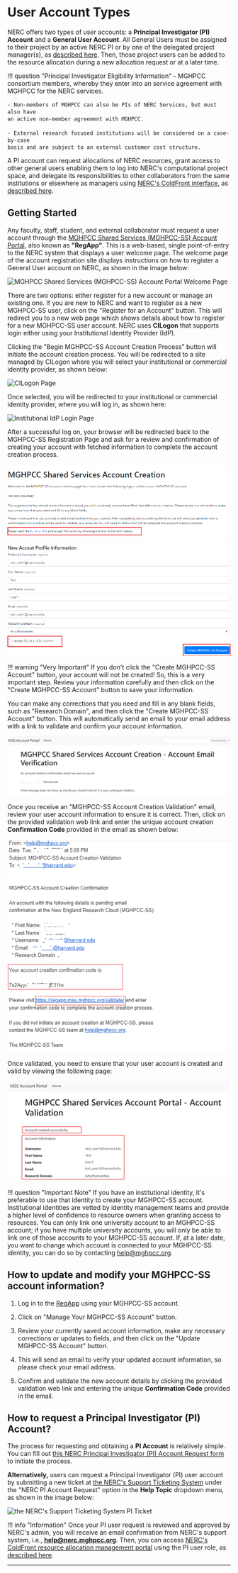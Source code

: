 # User Account Types

NERC offers two types of user accounts: a **Principal Investigator (PI) Account**
and a **General User Account**. All General Users must be assigned to their project
by an active NERC PI or by one of the delegated project manager(s), as
[described here](allocation/manage-users-to-a-project.md). Then, those project
users can be added to the resource allocation during a new allocation request or
at a later time.

!!! question "Principal Investigator Eligibility Information"
    - MGHPCC consortium members, whereby they enter into an service agreement with
    MGHPCC for the NERC services.

    - Non-members of MGHPCC can also be PIs of NERC Services, but must also have
    an active non-member agreement with MGHPCC.

    - External research focused institutions will be considered on a case-by-case
    basis and are subject to an external customer cost structure.

A PI account can request allocations of NERC resources, grant access to other
general users enabling them to log into NERC's computational project space, and
delegate its responsibilities to other collaborators from the same institutions
or elsewhere as managers using [NERC's ColdFront interface](https://coldfront.mss.mghpcc.org/),
as [described here](allocation/manage-users-to-a-project.md#user-roles).

## Getting Started

Any faculty, staff, student, and external collaborator must request a user account
through the [MGHPCC Shared Services (MGHPCC-SS) Account Portal](https://regapp.mss.mghpcc.org/),
also known as **"RegApp"**. This is a web-based, single point-of-entry to the NERC
system that displays a user welcome page. The welcome page of the account
registration site displays instructions on how to register a General User
account on NERC, as shown in the image below:

![MGHPCC Shared Services (MGHPCC-SS) Account Portal Welcome Page](images/regapp-welcome-page.png)

There are two options: either register for a new account or manage an existing
one. If you are new to NERC and want to register as a new MGHPCC-SS user, click
on the "Register for an Account" button. This will redirect you to a new web page
which shows details about how to register for a new MGHPCC-SS user account. NERC
uses **CILogon** that supports login either using your Institutional Identity
Provider (IdP).

Clicking the "Begin MGHPCC-SS Account Creation Process" button will initiate the
account creation process. You will be redirected to a site managed by CILogon
where you will select your institutional or commercial identity provider, as
shown below:

![CILogon Page](images/CILogon.png)

Once selected, you will be redirected to your institutional or commercial identity
provider, where you will log in, as shown here:

![Institutional IdP Login Page](images/institutional_idp.png)

After a successful log on, your browser will be redirected back to the MGHPCC-SS
Registration Page and ask for a review and confirmation of creating your account
with fetched information to complete the account creation process.

![User Account Review Before Creation Page](images/user-account-review-page.png)

!!! warning "Very Important"
    If you don't click the "Create MGHPCC-SS Account" button, your account will
    not be created! So, this is a very important step. Review your information
    carefully and then click on the "Create MGHPCC-SS Account" button to save
    your information.

You can make any corrections that you need and fill in any blank fields, such as
"Research Domain", and then click the "Create MGHPCC-SS Account" button. This
will automatically send an email to your email address with a link to validate
and confirm your account information.

![User Account Email Verification Page](images/account-email-verification-page.png)

Once you receive an "MGHPCC-SS Account Creation Validation" email, review your
user account information to ensure it is correct. Then, click on the provided
validation web link and enter the unique account creation **Confirmation Code**
provided in the email as shown below:

![MGHPCC-SS Account Creation Validation](images/account_creation_confirmation.png)

Once validated, you need to ensure that your user account is created and valid
by viewing the following page:

![Successful Account Validation Page](images/successful-account-validation.png)

!!! question "Important Note"
    If you have an institutional identity, it's preferable to use that identity
    to create your MGHPCC-SS account. Institutional identities are vetted by identity
    management teams and provide a higher level of confidence to resource owners
    when granting access to resources. You can only link one university account
    to an MGHPCC-SS account; if you have multiple university accounts, you will
    only be able to link one of those accounts to your MGHPCC-SS account. If, at
    a later date, you want to change which account is connected to your MGHPCC-SS
    identity, you can do so by contacting [help@mghpcc.org](mailto:help@mghpcc.org?subject=MGHPCC-SS%20User%20Account%Help).

## How to update and modify your MGHPCC-SS account information?

1. Log in to the [RegApp](https://regapp.mss.mghpcc.org/) using your MGHPCC-SS account.

2. Click on "Manage Your MGHPCC-SS Account" button.

3. Review your currently saved account information, make any necessary corrections
or updates to fields, and then click on the "Update MGHPCC-SS Account" button.

4. This will send an email to verify your updated account information, so please
check your email address.

5. Confirm and validate the new account details by clicking the provided validation
web link and entering the unique **Confirmation Code** provided in the email.

## How to request a Principal Investigator (PI) Account?

The process for requesting and obtaining a **PI Account** is relatively simple.
You can fill out [this NERC Principal Investigator (PI) Account Request form](https://nerc.mghpcc.org/pi-account-request/)
to initiate the process.

**Alternatively,** users can request a Principal Investigator (PI) user account
by submitting a new ticket at [the NERC's Support Ticketing System](https://mghpcc.supportsystem.com/open.php)
under the "NERC PI Account Request" option in the **Help Topic** dropdown menu,
as shown in the image below:

![the NERC's Support Ticketing System PI Ticket](images/osticket-pi-request.png)

!!! info "Information"
    Once your PI user request is reviewed and approved by NERC's admin, you will
    receive an email confirmation from NERC's support system, i.e.,
    **help@nerc.mghpcc.org**. Then, you can access [NERC's ColdFront resource
    allocation management portal](https://coldfront.mss.mghpcc.org/) using the
    PI user role, as [described here](allocation/coldfront.md).

---

